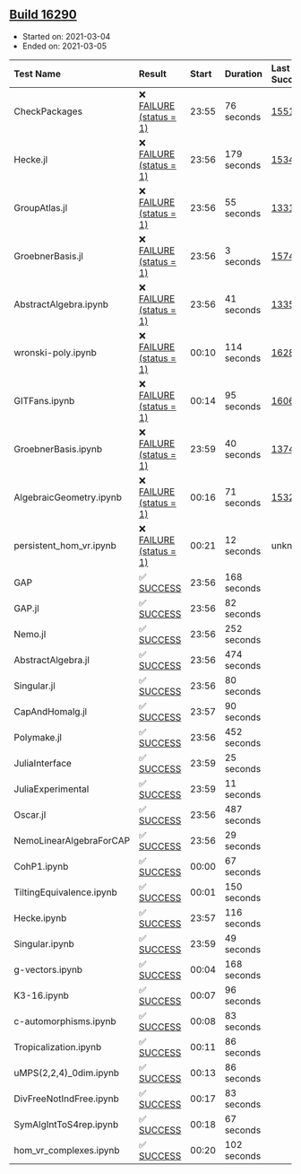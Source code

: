 ## [Build 16290](https://oscarci.mathematik.uni-kl.de/job/oscar/16290/)

* Started on: 2021-03-04
* Ended on: 2021-03-05

| Test Name    | Result | Start | Duration | Last Success | First Failure |
|:-------------|:-------|:------|:---------|:-------------|:--------------|
| CheckPackages | ❌ [FAILURE (status = 1)](https://oscarci.mathematik.uni-kl.de/job/oscar/16290/artifact/logs/build-16290/CheckPackages.log) | 23:55 | 76 seconds | [15514](https://oscarci.mathematik.uni-kl.de/job/oscar/15514/) | [15515](https://oscarci.mathematik.uni-kl.de/job/oscar/15515/) |
| Hecke.jl | ❌ [FAILURE (status = 1)](https://oscarci.mathematik.uni-kl.de/job/oscar/16290/artifact/logs/build-16290/Hecke.jl.log) | 23:56 | 179 seconds | [15344](https://oscarci.mathematik.uni-kl.de/job/oscar/15344/) | [15348](https://oscarci.mathematik.uni-kl.de/job/oscar/15348/) |
| GroupAtlas.jl | ❌ [FAILURE (status = 1)](https://oscarci.mathematik.uni-kl.de/job/oscar/16290/artifact/logs/build-16290/GroupAtlas.jl.log) | 23:56 | 55 seconds | [13311](https://oscarci.mathematik.uni-kl.de/job/oscar/13311/) | [13312](https://oscarci.mathematik.uni-kl.de/job/oscar/13312/) |
| GroebnerBasis.jl | ❌ [FAILURE (status = 1)](https://oscarci.mathematik.uni-kl.de/job/oscar/16290/artifact/logs/build-16290/GroebnerBasis.jl.log) | 23:56 | 3 seconds | [15745](https://oscarci.mathematik.uni-kl.de/job/oscar/15745/) | [15746](https://oscarci.mathematik.uni-kl.de/job/oscar/15746/) |
| AbstractAlgebra.ipynb | ❌ [FAILURE (status = 1)](https://oscarci.mathematik.uni-kl.de/job/oscar/16290/artifact/logs/build-16290/AbstractAlgebra.ipynb.log) | 23:56 | 41 seconds | [13355](https://oscarci.mathematik.uni-kl.de/job/oscar/13355/) | [13356](https://oscarci.mathematik.uni-kl.de/job/oscar/13356/) |
| wronski-poly.ipynb | ❌ [FAILURE (status = 1)](https://oscarci.mathematik.uni-kl.de/job/oscar/16290/artifact/logs/build-16290/wronski-poly.ipynb.log) | 00:10 | 114 seconds | [16285](https://oscarci.mathematik.uni-kl.de/job/oscar/16285/) | [16286](https://oscarci.mathematik.uni-kl.de/job/oscar/16286/) |
| GITFans.ipynb | ❌ [FAILURE (status = 1)](https://oscarci.mathematik.uni-kl.de/job/oscar/16290/artifact/logs/build-16290/GITFans.ipynb.log) | 00:14 | 95 seconds | [16068](https://oscarci.mathematik.uni-kl.de/job/oscar/16068/) | [16069](https://oscarci.mathematik.uni-kl.de/job/oscar/16069/) |
| GroebnerBasis.ipynb | ❌ [FAILURE (status = 1)](https://oscarci.mathematik.uni-kl.de/job/oscar/16290/artifact/logs/build-16290/GroebnerBasis.ipynb.log) | 23:59 | 40 seconds | [13748](https://oscarci.mathematik.uni-kl.de/job/oscar/13748/) | [13749](https://oscarci.mathematik.uni-kl.de/job/oscar/13749/) |
| AlgebraicGeometry.ipynb | ❌ [FAILURE (status = 1)](https://oscarci.mathematik.uni-kl.de/job/oscar/16290/artifact/logs/build-16290/AlgebraicGeometry.ipynb.log) | 00:16 | 71 seconds | [15322](https://oscarci.mathematik.uni-kl.de/job/oscar/15322/) | [15323](https://oscarci.mathematik.uni-kl.de/job/oscar/15323/) |
| persistent_hom_vr.ipynb | ❌ [FAILURE (status = 1)](https://oscarci.mathematik.uni-kl.de/job/oscar/16290/artifact/logs/build-16290/persistent_hom_vr.ipynb.log) | 00:21 | 12 seconds | unknown | unknown |
| GAP | ✅ [SUCCESS](https://oscarci.mathematik.uni-kl.de/job/oscar/16290/artifact/logs/build-16290/GAP.log) | 23:56 | 168 seconds |  |  |
| GAP.jl | ✅ [SUCCESS](https://oscarci.mathematik.uni-kl.de/job/oscar/16290/artifact/logs/build-16290/GAP.jl.log) | 23:56 | 82 seconds |  |  |
| Nemo.jl | ✅ [SUCCESS](https://oscarci.mathematik.uni-kl.de/job/oscar/16290/artifact/logs/build-16290/Nemo.jl.log) | 23:56 | 252 seconds |  |  |
| AbstractAlgebra.jl | ✅ [SUCCESS](https://oscarci.mathematik.uni-kl.de/job/oscar/16290/artifact/logs/build-16290/AbstractAlgebra.jl.log) | 23:56 | 474 seconds |  |  |
| Singular.jl | ✅ [SUCCESS](https://oscarci.mathematik.uni-kl.de/job/oscar/16290/artifact/logs/build-16290/Singular.jl.log) | 23:56 | 80 seconds |  |  |
| CapAndHomalg.jl | ✅ [SUCCESS](https://oscarci.mathematik.uni-kl.de/job/oscar/16290/artifact/logs/build-16290/CapAndHomalg.jl.log) | 23:57 | 90 seconds |  |  |
| Polymake.jl | ✅ [SUCCESS](https://oscarci.mathematik.uni-kl.de/job/oscar/16290/artifact/logs/build-16290/Polymake.jl.log) | 23:56 | 452 seconds |  |  |
| JuliaInterface | ✅ [SUCCESS](https://oscarci.mathematik.uni-kl.de/job/oscar/16290/artifact/logs/build-16290/JuliaInterface.log) | 23:59 | 25 seconds |  |  |
| JuliaExperimental | ✅ [SUCCESS](https://oscarci.mathematik.uni-kl.de/job/oscar/16290/artifact/logs/build-16290/JuliaExperimental.log) | 23:59 | 11 seconds |  |  |
| Oscar.jl | ✅ [SUCCESS](https://oscarci.mathematik.uni-kl.de/job/oscar/16290/artifact/logs/build-16290/Oscar.jl.log) | 23:56 | 487 seconds |  |  |
| NemoLinearAlgebraForCAP | ✅ [SUCCESS](https://oscarci.mathematik.uni-kl.de/job/oscar/16290/artifact/logs/build-16290/NemoLinearAlgebraForCAP.log) | 23:56 | 29 seconds |  |  |
| CohP1.ipynb | ✅ [SUCCESS](https://oscarci.mathematik.uni-kl.de/job/oscar/16290/artifact/logs/build-16290/CohP1.ipynb.log) | 00:00 | 67 seconds |  |  |
| TiltingEquivalence.ipynb | ✅ [SUCCESS](https://oscarci.mathematik.uni-kl.de/job/oscar/16290/artifact/logs/build-16290/TiltingEquivalence.ipynb.log) | 00:01 | 150 seconds |  |  |
| Hecke.ipynb | ✅ [SUCCESS](https://oscarci.mathematik.uni-kl.de/job/oscar/16290/artifact/logs/build-16290/Hecke.ipynb.log) | 23:57 | 116 seconds |  |  |
| Singular.ipynb | ✅ [SUCCESS](https://oscarci.mathematik.uni-kl.de/job/oscar/16290/artifact/logs/build-16290/Singular.ipynb.log) | 23:59 | 49 seconds |  |  |
| g-vectors.ipynb | ✅ [SUCCESS](https://oscarci.mathematik.uni-kl.de/job/oscar/16290/artifact/logs/build-16290/g-vectors.ipynb.log) | 00:04 | 168 seconds |  |  |
| K3-16.ipynb | ✅ [SUCCESS](https://oscarci.mathematik.uni-kl.de/job/oscar/16290/artifact/logs/build-16290/K3-16.ipynb.log) | 00:07 | 96 seconds |  |  |
| c-automorphisms.ipynb | ✅ [SUCCESS](https://oscarci.mathematik.uni-kl.de/job/oscar/16290/artifact/logs/build-16290/c-automorphisms.ipynb.log) | 00:08 | 83 seconds |  |  |
| Tropicalization.ipynb | ✅ [SUCCESS](https://oscarci.mathematik.uni-kl.de/job/oscar/16290/artifact/logs/build-16290/Tropicalization.ipynb.log) | 00:11 | 86 seconds |  |  |
| uMPS(2,2,4)_0dim.ipynb | ✅ [SUCCESS](https://oscarci.mathematik.uni-kl.de/job/oscar/16290/artifact/logs/build-16290/uMPS-2-2-4-_0dim.ipynb.log) | 00:13 | 86 seconds |  |  |
| DivFreeNotIndFree.ipynb | ✅ [SUCCESS](https://oscarci.mathematik.uni-kl.de/job/oscar/16290/artifact/logs/build-16290/DivFreeNotIndFree.ipynb.log) | 00:17 | 83 seconds |  |  |
| SymAlgIntToS4rep.ipynb | ✅ [SUCCESS](https://oscarci.mathematik.uni-kl.de/job/oscar/16290/artifact/logs/build-16290/SymAlgIntToS4rep.ipynb.log) | 00:18 | 67 seconds |  |  |
| hom_vr_complexes.ipynb | ✅ [SUCCESS](https://oscarci.mathematik.uni-kl.de/job/oscar/16290/artifact/logs/build-16290/hom_vr_complexes.ipynb.log) | 00:20 | 102 seconds |  |  |
